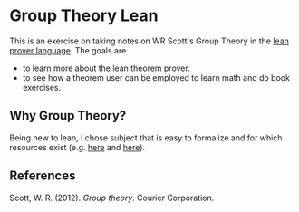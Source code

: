 # Group Theory Lean
This is an exercise on taking notes on WR Scott's Group Theory
in the [lean prover language](https://leanprover.github.io). The goals are
* to learn more about the lean theorem prover.
* to see how a theorem user can be employed to learn math and do book exercises.

## Why Group Theory?
Being new to lean, I chose subject that is easy to formalize and for which resources exist (e.g. [here](https://www.andrew.cmu.edu/user/avigad/Students/zipperer_ms_thesis.pdf) 
and [here](https://tqft.net/web/notes/load.php?name=students/20180219-MitchRowett-ASC-report-on-Lean)).

## References 
Scott, W. R. (2012). *Group theory*. Courier Corporation.
